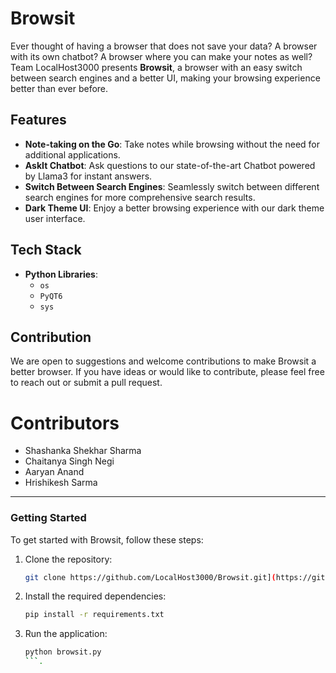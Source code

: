 # Browsit

Ever thought of having a browser that does not save your data? A browser with its own chatbot? A browser where you can make your notes as well? Team LocalHost3000 presents **Browsit**, a browser with an easy switch between search engines and a better UI, making your browsing experience better than ever before.

## Features

- **Note-taking on the Go**: Take notes while browsing without the need for additional applications.
- **AskIt Chatbot**: Ask questions to our state-of-the-art Chatbot powered by Llama3 for instant answers.
- **Switch Between Search Engines**: Seamlessly switch between different search engines for more comprehensive search results.
- **Dark Theme UI**: Enjoy a better browsing experience with our dark theme user interface.

## Tech Stack

- **Python Libraries**: 
  - `os`
  - `PyQT6`
  - `sys`

## Contribution

We are open to suggestions and welcome contributions to make Browsit a better browser. If you have ideas or would like to contribute, please feel free to reach out or submit a pull request.

# Contributors
- Shashanka Shekhar Sharma
- Chaitanya Singh Negi
- Aaryan Anand
- Hrishikesh Sarma

---

### Getting Started

To get started with Browsit, follow these steps:

1. Clone the repository:
   ```sh
   git clone https://github.com/LocalHost3000/Browsit.git](https://github.com/AaryanAnand10/Browsit.git
   ```
2. Install the required dependencies:
   ```sh
   pip install -r requirements.txt
   ```
3. Run the application:
   ```sh
   python browsit.py
   ```.
